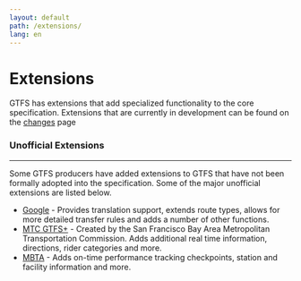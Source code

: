 ```yaml
---
layout: default
path: /extensions/
lang: en
---
```

# Extensions

GTFS has extensions that add specialized functionality to the core specification. Extensions that are currently in development can be found on the [changes](/changes) page

### Unofficial Extensions 
<hr>

Some GTFS producers have added extensions to GTFS that have not been formally adopted into the specification. Some of the major unofficial extensions are listed below. 

* [Google](https://developers.google.com/transit/gtfs/reference/gtfs-extensions) - Provides translation support, extends route types, allows for more detailed transfer rules and adds a number of other functions. 
* [MTC GTFS+](https://www.transitwiki.org/TransitWiki/index.php/File:GTFS%2B_Additional_Files_Format_Ver_1.7.pdf) - Created by the San Francisco Bay Area Metropolitan Transportation Commission. Adds additional real time information, directions, rider categories and more.
* [MBTA](https://github.com/mbta/gtfs-documentation/) - Adds on-time performance tracking checkpoints, station and facility information and more. 
